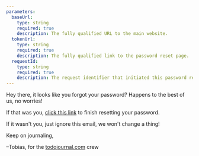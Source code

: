 ```yaml
---
parameters:
  baseUrl:
    type: string
    required: true
    description: The fully qualified URL to the main website.
  tokenUrl:
    type: string
    required: true
    description: The fully qualified link to the password reset page.
  requestId:
    type: string
    required: true
    description: The request identifier that initiated this password reset.
---
```


Hey there, it looks like you forgot your password? Happens to
the best of us, no worries!

If that was you, [click this link]({{tokenUrl}}) to finish resetting
your password.

If it wasn't you, just ignore this email, we won't change a thing!

Keep on journaling,

–Tobias, for the [todojournal.com]({{baseUrl}}) crew

<!-- requestId={{requestId}} -->
